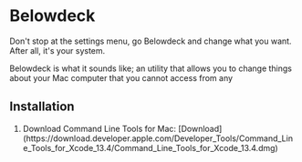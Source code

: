 
# Belowdeck

Don't stop at the settings menu, go Belowdeck and change what you want. After all, it's your system.

Belowdeck is what it sounds like; an utility that allows you to change things about your Mac computer that you cannot access from any 
## Installation

<ol>
	<li>Download Command Line Tools for Mac: [Download](https://download.developer.apple.com/Developer_Tools/Command_Line_Tools_for_Xcode_13.4/Command_Line_Tools_for_Xcode_13.4.dmg)
